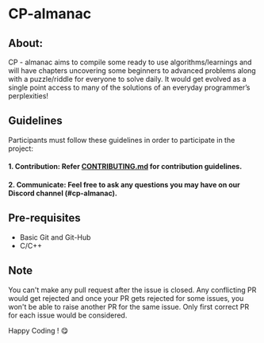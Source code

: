 # CP-almanac
## About:
CP - almanac aims to compile some ready to use algorithms/learnings and will have chapters uncovering some beginners to advanced problems along with a puzzle/riddle for everyone to solve daily. It would get evolved as a single point access to many of the solutions of an everyday programmer’s perplexities!

## Guidelines
Participants must follow these guidelines in order to participate in the project:

#### 1. Contribution: Refer [CONTRIBUTING.md](https://github.com/rohitkumar9710/CP-almanac/blob/main/CONTRIBUTING.md) for contribution guidelines.
#### 2. Communicate: Feel free to ask any questions you may have on our Discord channel (#cp-almanac).
</ul>

## Pre-requisites
<ul>
<li>Basic Git and Git-Hub</li>
<li>C/C++</li>
</ul>


## Note
You can't make any pull request after the issue is closed. Any conflicting PR would get rejected and once your PR gets rejected for some issues, you won't be able to raise another PR for the same issue. Only first correct PR for each issue would be considered.

Happy Coding ! :yum:
